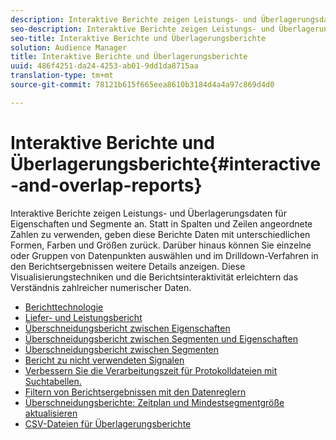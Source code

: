 ```yaml
---
description: Interaktive Berichte zeigen Leistungs- und Überlagerungsdaten für Eigenschaften und Segmente an. Statt in Spalten und Zeilen angeordnete Zahlen zu verwenden, geben diese Berichte Daten mit unterschiedlichen Formen, Farben und Größen zurück. Darüber hinaus können Sie einzelne oder Gruppen von Datenpunkten auswählen und im Drilldown-Verfahren in den Berichtsergebnissen weitere Details anzeigen. Diese Visualisierungstechniken und die Berichtsinteraktivität erleichtern das Verständnis zahlreicher numerischer Daten.
seo-description: Interaktive Berichte zeigen Leistungs- und Überlagerungsdaten für Eigenschaften und Segmente an. Statt in Spalten und Zeilen angeordnete Zahlen zu verwenden, geben diese Berichte Daten mit unterschiedlichen Formen, Farben und Größen zurück. Darüber hinaus können Sie einzelne oder Gruppen von Datenpunkten auswählen und im Drilldown-Verfahren in den Berichtsergebnissen weitere Details anzeigen. Diese Visualisierungstechniken und die Berichtsinteraktivität erleichtern das Verständnis zahlreicher numerischer Daten.
seo-title: Interaktive Berichte und Überlagerungsberichte
solution: Audience Manager
title: Interaktive Berichte und Überlagerungsberichte
uuid: 486f4251-da24-4253-ab01-9dd1da8715aa
translation-type: tm+mt
source-git-commit: 78121b615f665eea8610b3184d4a4a97c869d4d0

---
```



# Interaktive Berichte und Überlagerungsberichte{#interactive-and-overlap-reports}

Interaktive Berichte zeigen Leistungs- und Überlagerungsdaten für Eigenschaften und Segmente an. Statt in Spalten und Zeilen angeordnete Zahlen zu verwenden, geben diese Berichte Daten mit unterschiedlichen Formen, Farben und Größen zurück. Darüber hinaus können Sie einzelne oder Gruppen von Datenpunkten auswählen und im Drilldown-Verfahren in den Berichtsergebnissen weitere Details anzeigen. Diese Visualisierungstechniken und die Berichtsinteraktivität erleichtern das Verständnis zahlreicher numerischer Daten.

+ [Berichttechnologie](interactive-report-technology.md)
+ [Liefer- und Leistungsbericht](delivery-performance-report.md)
+ [Überschneidungsbericht zwischen Eigenschaften](trait-trait-overlap-report.md)
+ [Überschneidungsbericht zwischen Segmenten und Eigenschaften](segment-trait-overlap-report.md)
+ [Überschneidungsbericht zwischen Segmenten](segment-segment-overlap-report.md)
+ [Bericht zu nicht verwendeten Signalen](unused-signals.md)
+ [Verbessern Sie die Verarbeitungszeit für Protokolldateien mit Suchtabellen.](lookup-tables.md)
+ [Filtern von Berichtsergebnissen mit den Datenreglern](data-sliders.md)
+ [Überschneidungsberichte: Zeitplan und Mindestsegmentgröße aktualisieren](overlap-minimum-segment-size.md)
+ [CSV-Dateien für Überlagerungsberichte](overlap-csv-files.md)

<!-- 

c_dynamic_reports.xml

 -->
